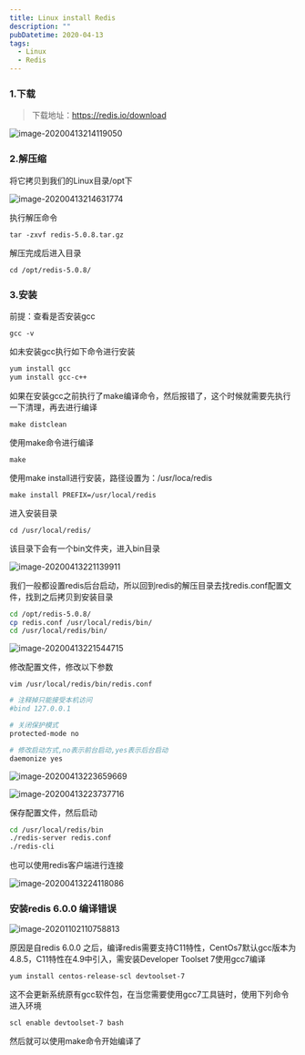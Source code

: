 ```yaml
---
title: Linux install Redis
description: ""
pubDatetime: 2020-04-13
tags:
  - Linux
  - Redis
---
```


### 1.下载

> 下载地址：https://redis.io/download

![image-20200413214119050](https://cxhello.oss-cn-beijing.aliyuncs.com/image/image-20200413214119050.png)

### 2.解压缩

将它拷贝到我们的Linux目录/opt下

![image-20200413214631774](https://cxhello.oss-cn-beijing.aliyuncs.com/image/image-20200413214631774.png)

执行解压命令

`tar -zxvf redis-5.0.8.tar.gz`

解压完成后进入目录

`cd /opt/redis-5.0.8/`

### 3.安装

前提：查看是否安装gcc

`gcc -v`

如未安装gcc执行如下命令进行安装

````bash
yum install gcc
yum install gcc-c++
````

如果在安装gcc之前执行了make编译命令，然后报错了，这个时候就需要先执行一下清理，再去进行编译

`make distclean`

使用make命令进行编译

`make`

使用make install进行安装，路径设置为：/usr/loca/redis 

`make install PREFIX=/usr/local/redis`

进入安装目录

`cd /usr/local/redis/`

该目录下会有一个bin文件夹，进入bin目录

![image-20200413221139911](https://cxhello.oss-cn-beijing.aliyuncs.com/image/image-20200413221139911.png)

我们一般都设置redis后台启动，所以回到redis的解压目录去找redis.conf配置文件，找到之后拷贝到安装目录

````bash
cd /opt/redis-5.0.8/
cp redis.conf /usr/local/redis/bin/
cd /usr/local/redis/bin/
````

![image-20200413221544715](https://cxhello.oss-cn-beijing.aliyuncs.com/image/image-20200413221544715.png)

修改配置文件，修改以下参数

`vim /usr/local/redis/bin/redis.conf`

```bash
# 注释掉只能接受本机访问
#bind 127.0.0.1

# 关闭保护模式
protected-mode no

# 修改启动方式,no表示前台启动,yes表示后台启动
daemonize yes
```

![image-20200413223659669](https://cxhello.oss-cn-beijing.aliyuncs.com/image/image-20200413223659669.png)

![image-20200413223737716](https://cxhello.oss-cn-beijing.aliyuncs.com/image/image-20200413223737716.png)

保存配置文件，然后启动

```bash
cd /usr/local/redis/bin
./redis-server redis.conf
./redis-cli
```

也可以使用redis客户端进行连接

![image-20200413224118086](https://cxhello.oss-cn-beijing.aliyuncs.com/image/image-20200413224118086.png)

### 安装redis 6.0.0 编译错误

![image-20201102110758813](https://cxhello.oss-cn-beijing.aliyuncs.com/image/image-20201102110758813.png)

原因是自redis 6.0.0 之后，编译redis需要支持C11特性，CentOs7默认gcc版本为4.8.5，C11特性在4.9中引入，需安装Developer Toolset 7使用gcc7编译

`yum install centos-release-scl devtoolset-7`

这不会更新系统原有gcc软件包，在当您需要使用gcc7工具链时，使用下列命令进入环境

`scl enable devtoolset-7 bash`

然后就可以使用make命令开始编译了